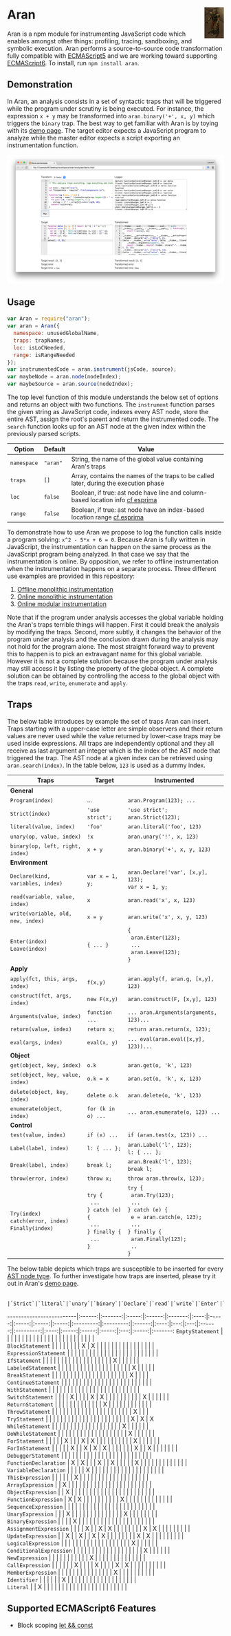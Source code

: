 # Aran <img src="readme/aran.png" align="right" alt="aran-logo" title="Aran Linvail"/>

Aran is a npm module for instrumenting JavaScript code which enables amongst other things: profiling, tracing, sandboxing, and symbolic execution.
Aran performs a source-to-source code transformation fully compatible with [ECMAScript5](http://www.ecma-international.org/ecma-262/5.1/) and we are working toward supporting [ECMAScript6](http://www.ecma-international.org/ecma-262/6.0/).
To install, run `npm install aran`.

## Demonstration

In Aran, an analysis consists in a set of syntactic traps that will be triggered while the program under scrutiny is being executed.
For instance, the expression `x + y` may be transformed into `aran.binary('+', x, y)` which triggers the `binary` trap.
The best way to get familiar with Aran is by toying with its [demo page](http://rawgit.com/lachrist/aran/master/analyses/demo.html).
The target editor expects a JavaScript program to analyze while the master editor expects a script exporting an instrumentation function.

<img src="readme/demo.png" align="center" alt="demo-screenshot" title="Aran's demonstration page"/>

## Usage

```javascript
var Aran = require("aran");
var aran = Aran({
  namespace: unusedGlobalName,
  traps: trapNames,
  loc: isLoCNeeded,
  range: isRangeNeeded
});
var instrumentedCode = aran.instrument(jsCode, source);
var maybeNode = aran.node(nodeIndex);
var maybeSource = aran.source(nodeIndex);
```

The top level function of this module understands the below set of options and returns an object with two functions.
The `instrument` function parses the given string as JavaScript code, indexes every AST node, store the entire AST, assign the root's parent and return the instrumented code.
The `search` function looks up for an AST node at the given index within the previously parsed scripts.

 Option     | Default  | Value
------------|----------|---------------------------------------------------------------------------------------------------------------------
`namespace` | `"aran"` | String, the name of the global value containing Aran's traps
`traps`     | `[]`     | Array, contains the names of the traps to be called later, during the execution phase
`loc`       | `false`  | Boolean, if true: ast node have line and column-based location info [cf esprima](http://esprima.org/doc/index.html)
`range`     | `false`  | Boolean, if true: ast node have an index-based location range [cf esprima](http://esprima.org/doc/index.html)

To demonstrate how to use Aran we propose to log the function calls inside a program solving: `x^2 - 5*x + 6 = 0`.
Because Aran is fully written in JavaScript, the instrumentation can happen on the same process as the JavaScript program being analyzed.
In that case we say that the instrumentation is online.
By opposition, we refer to offline instrumentation when the instrumentation happens on a separate process.
Three different use examples are provided in this repository:

1. [Offline monolithic instrumentation](usage/offline-monolithic)
2. [Online monolithic instrumentation](usage/online-monolithic)
3. [Online modular instrumentation](usage/online-modular)

Note that if the program under analysis accesses the global variable holding the Aran's traps terrible things will happen.
First it could break the analysis by modifying the traps. 
Second, more subtly, it changes the behavior of the program under analysis and the conclusion drawn during the analysis may not hold for the program alone.
The most straight forward way to prevent this to happen is to pick an extravagant name for this global variable.
However it is not a complete solution because the program under analysis may still access it by listing the property of the global object.
A complete solution can be obtained by controlling the access to the global object with the traps `read`, `write`, `enumerate` and `apply`.

## Traps

The below table introduces by example the set of traps Aran can insert.
Traps starting with a upper-case letter are simple observers and their return values are never used while the value returned by lower-case traps may be used inside expressions.
All traps are independently optional and they all receive as last argument an integer which is the index of the AST node that triggered the trap.
The AST node at a given index can be retrieved using `aran.search(index)`.
In the table below, `123` is used as a dummy index.

 Traps                              | Target              | Instrumented
------------------------------------|---------------------|-------------------------------------------------------
**General**                         |                     |
`Program(index)`                    | ...                 | `aran.Program(123); ...`
`Strict(index)`                     | `'use strict';`     | `'use strict';`<br>`aran.Strict(123);`
`literal(value, index)`             | `'foo'`             | `aran.literal('foo', 123)`
`unary(op, value, index)`           | `!x`                | `aran.unary('!', x, 123)`
`binary(op, left, right, index)`    | `x + y`             | `aran.binary('+', x, y, 123)`
**Environment**                     |                     |
`Declare(kind, variables, index)`   | `var x = 1, y;`     | `aran.Declare('var', [x,y], 123);`<br>`var x = 1, y;`
`read(variable, value, index)`      | `x`                 | `aran.read('x', x, 123)` |
`write(variable, old, new, index)`  | `x = y`             | `aran.write('x', x, y, 123)`
`Enter(index)`<br>`Leave(index)`    | `{ ... }`           | `{`<br>&nbsp;&nbsp;`aran.Enter(123);`<br>&nbsp;&nbsp;`...`<br>&nbsp;&nbsp;`aran.Leave(123);`<br>`}`
**Apply**                           |                     |
`apply(fct, this, args, index)`     | `f(x,y)`            | `aran.apply(f, aran.g, [x,y], 123)`
`construct(fct, args, index)`       | `new F(x,y)`        | `aran.construct(F, [x,y], 123)`
`Arguments(value, index)`           | `function ...`      | `... aran.Arguments(arguments, 123)... `
`return(value, index)`              | `return x;`         | `return aran.return(x, 123);`
`eval(args, index)`                 | `eval(x, y)`        | `... eval(aran.eval([x,y], 123))... `
**Object**                          |                     |
`get(object, key, index)`           | `o.k`               | `aran.get(o, 'k', 123)` 
`set(object, key, value, index)`    | `o.k = x`           | `aran.set(o, 'k', x, 123)`
`delete(object, key, index)`        | `delete o.k`        | `aran.delete(o, 'k', 123)`
`enumerate(object, index)`          | `for (k in o) ...`  | `... aran.enumerate(o, 123) ...`
**Control**                         |                     |
`test(value, index)`                | `if (x) ...`        | `if (aran.test(x, 123)) ...`
`Label(label, index)`               | `l: { ... };`       | `aran.Label('l', 123);`<br>`l: { ... };`
`Break(label, index)`               | `break l;`          | `aran.Break('l', 123);`<br>`break l;`
`throw(error, index)`               | `throw x;`          | `throw aran.throw(x, 123);`
`Try(index)`<br>`catch(error, index)`<br>`Finally(index)` | `try {`<br>&nbsp;&nbsp;`...`<br>`} catch (e) {`<br>&nbsp;&nbsp;`...`<br>`} finally {`<br>&nbsp;&nbsp;`...`<br>`}` | `try { `<br>&nbsp;&nbsp;`aran.Try(123);`<br>&nbsp;&nbsp;`...`<br>`} catch (e) {`<br>&nbsp;&nbsp;`e = aran.catch(e, 123);`<br>&nbsp;&nbsp;`...`<br>`} finally {`<br>&nbsp;&nbsp;`aran.Finally(123);`<br>&nbsp;&nbsp;`..`<br>`}`

The below table depicts which traps are susceptible to be inserted for every [AST node type](https://developer.mozilla.org/en-US/docs/Mozilla/Projects/SpiderMonkey/Parser_API).
To further investigate how traps are inserted, please try it out in Aran's [demo page](http://rawgit.com/lachrist/aran/master/glitterdust/demo.html).

                         |`Strict`|`literal`|`unary`|`binary`|`Declare`|`read`|`write`|`Enter`|`Leave`|`apply`|`construct`|`Arguments`|`return`|`eval`|`get`|`set`|`delete`|`enumerate`|`test`|`Label`|`Break`|`throw`|`Try`|`catch`|`Finally`
-------------------------|:------:|:-------:|:-----:|:------:|:-------:|:----:|:-----:|:-----:|:-----:|:-----:|:---------:|:---------:|:------:|:----:|:---:|:---:|:------:|:---------:|:----:|:-----:|:-----:|:-----:|:---:|:-----:|:-------:
`EmptyStatement`         |        |         |       |        |         |      |       |       |       |       |           |           |        |      |     |     |        |           |      |       |       |       |     |       |         
`BlockStatement`         |        |         |       |        |         |      |       | X     | X     |       |           |           |        |      |     |     |        |           |      |       |       |       |     |       |         
`ExpressionStatement`    |        |         |       |        |         |      |       |       |       |       |           |           |        |      |     |     |        |           |      |       |       |       |     |       |         
`IfStatement`            |        |         |       |        |         |      |       |       |       |       |           |           |        |      |     |     |        |           | X    |       |       |       |     |       |         
`LabeledStatement`       |        |         |       |        |         |      |       |       |       |       |           |           |        |      |     |     |        |           |      | X     |       |       |     |       |         
`BreakStatement`         |        |         |       |        |         |      |       |       |       |       |           |           |        |      |     |     |        |           |      |       | X     |       |     |       |         
`ContinueStatement`      |        |         |       |        |         |      |       |       |       |       |           |           |        |      |     |     |        |           |      |       |       |       |     |       |         
`WithStatement`          |        |         |       |        |         |      |       |       |       |       |           |           |        |      |     |     |        |           |      |       |       |       |     |       |         
`SwitchStatement`        |        |         |       | X      |         |      |       | X     | X     |       |           |           |        |      |     |     |        |           | X    |       |       |       |     |       |         
`ReturnStatement`        |        |         |       |        |         |      |       |       |       |       |           |           | X      |      |     |     |        |           |      |       |       |       |     |       |         
`ThrowStatement`         |        |         |       |        |         |      |       |       |       |       |           |           |        |      |     |     |        |           |      |       |       | X     |     |       |         
`TryStatement`           |        |         |       |        |         |      |       |       |       |       |           |           |        |      |     |     |        |           |      |       |       |       | X   | X     | X       
`WhileStatement`         |        |         |       |        |         |      |       |       |       |       |           |           |        |      |     |     |        |           | X    |       |       |       |     |       |         
`DoWhileStatement`       |        |         |       |        |         |      |       |       |       |       |           |           |        |      |     |     |        |           | X    |       |       |       |     |       |         
`ForStatement`           |        |         |       |        | X       |      |       | X     | X     |       |           |           |        |      |     |     |        |           | X    |       |       |       |     |       |         
`ForInStatement`         |        |         |       |        | X       |      | X     | X     | X     |       |           |           |        |      |     | X   |        | X         |      |       |       |       |     |       |         
`DebuggerStatement`      |        |         |       |        |         |      |       |       |       |       |           |           |        |      |     |     |        |           |      |       |       |       |     |       |         
`FunctionDeclaration`    | X      | X       |       |        | X       |      | X     |       |       |       |           | X         |        |      |     |     |        |           |      |       |       |       |     |       |         
`VariableDeclaration`    |        |         |       |        | X       |      |       |       |       |       |           |           |        |      |     |     |        |           |      |       |       |       |     |       |         
`ThisExpression`         |        |         |       |        |         | X    |       |       |       |       |           |           |        |      |     |     |        |           |      |       |       |       |     |       |         
`ArrayExpression`        |        | X       |       |        |         |      |       |       |       |       |           |           |        |      |     |     |        |           |      |       |       |       |     |       |         
`ObjectExpression`       |        | X       |       |        |         |      |       |       |       |       |           |           |        |      |     |     |        |           |      |       |       |       |     |       |         
`FunctionExpression`     | X      | X       |       |        |         |      |       |       |       |       |           | X         |        |      |     |     |        |           |      |       |       |       |     |       |         
`SequenceExpression`     |        |         |       |        |         |      |       |       |       |       |           |           |        |      |     |     |        |           |      |       |       |       |     |       |         
`UnaryExpression`        |        |         | X     |        |         |      |       |       |       |       |           |           |        |      |     |     | X      |           |      |       |       |       |     |       |         
`BinaryExpression`       |        |         |       | X      |         |      |       |       |       |       |           |           |        |      |     |     |        |           |      |       |       |       |     |       |         
`AssignmentExpression`   |        |         |       | X      |         | X    | X     |       |       |       |           |           |        |      | X   | X   |        |           |      |       |       |       |     |       |         
`UpdateExpression`       |        | X       |       | X      |         | X    | X     |       |       |       |           |           |        |      | X   | X   |        |           |      |       |       |       |     |       |         
`LogicalExpression`      |        |         |       |        |         |      |       |       |       |       |           |           |        |      |     |     |        |           | X    |       |       |       |     |       |         
`ConditionalExpression`  |        |         |       |        |         |      |       |       |       |       |           |           |        |      |     |     |        |           | X    |       |       |       |     |       |         
`NewExpression`          |        |         |       |        |         |      |       |       |       |       | X         |           |        |      |     |     |        |           |      |       |       |       |     |       |         
`CallExpression`         |        |         |       |        |         | X    |       |       |       | X     |           |           |        | X    | X   |     |        |           |      |       |       |       |     |       |         
`MemberExpression`       |        |         |       |        |         |      |       |       |       |       |           |           |        |      | X   |     |        |           |      |       |       |       |     |       |         
`Identifier`             |        |         |       |        |         | X    |       |       |       |       |           |           |        |      |     |     |        |           |      |       |       |       |     |       |         
`Literal`                |        | X       |       |        |         |      |       |       |       |       |           |           |        |      |     |     |        |           |      |       |       |       |     |       |         

## Supported ECMAScript6 Features

* Block scoping [let && const](https://developer.mozilla.org/en/docs/Web/JavaScript/Reference/Statements/let)
